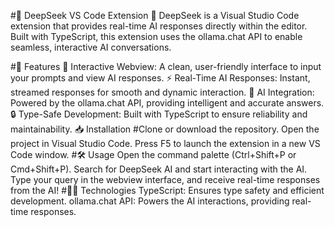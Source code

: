 #🌟 DeepSeek VS Code Extension 🌟
DeepSeek is a Visual Studio Code extension that provides real-time AI responses directly within the editor. Built with TypeScript, this extension uses the ollama.chat API to enable seamless, interactive AI conversations.

#🚀 Features
💬 Interactive Webview: A clean, user-friendly interface to input your prompts and view AI responses.
⚡ Real-Time AI Responses: Instant, streamed responses for smooth and dynamic interaction.
🤖 AI Integration: Powered by the ollama.chat API, providing intelligent and accurate answers.
🔒 Type-Safe Development: Built with TypeScript to ensure reliability and maintainability.
📥 Installation
#Clone or download the repository.
Open the project in Visual Studio Code.
Press F5 to launch the extension in a new VS Code window.
#🛠️ Usage
Open the command palette (Ctrl+Shift+P or Cmd+Shift+P).
Search for DeepSeek AI and start interacting with the AI.
Type your query in the webview interface, and receive real-time responses from the AI!
#🧑‍💻 Technologies
TypeScript: Ensures type safety and efficient development.
ollama.chat API: Powers the AI interactions, providing real-time responses.